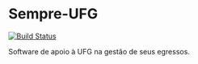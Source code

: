 # Sempre-UFG
[![Build Status](https://travis-ci.org/ES-INF-UFG-2016-2/Sempre-UFG.svg?branch=master)](https://travis-ci.org/ES-INF-UFG-2016-2/Sempre-UFG)

Software de apoio à UFG na gestão de seus egressos.
